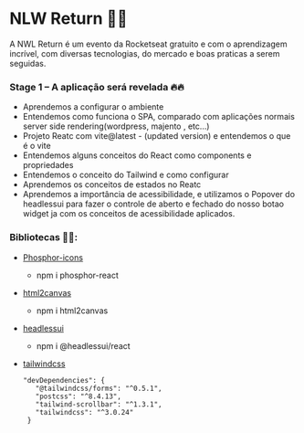 # NLW Return 🚀🚀
A NWL Return é um evento da Rocketseat  gratuito e com o aprendizagem incrível, com diversas tecnologias, do mercado e boas praticas a serem seguidas.  


### Stage 1 – A aplicação será revelada 🔥🔥

 - Aprendemos a configurar o ambiente
 - Entendemos como funciona o SPA, comparado com aplicações normais server side rendering(wordpress, majento , etc...)
 - Projeto Reatc com vite@latest - (updated version) e entendemos o que é o vite
 - Entendemos alguns conceitos do React como components e propriedades
 - Entendemos o conceito do Tailwind e como configurar
 - Aprendemos os conceitos de estados no Reatc
 - Aprendemos a importância de acessibilidade, e utilizamos o Popover do headlessui para fazer o controle de aberto e fechado do nosso botao widget ja com os conceitos de acessibilidade aplicados. 
### Bibliotecas 🚀🔥:
 - [Phosphor-icons](https://github.com/phosphor-icons/phosphor-home)
      - npm i phosphor-react
 - [html2canvas](https://www.npmjs.com/package/html2canvas)
      - npm i html2canvas
 - [headlessui](https://headlessui.dev)
      - npm i @headlessui/react
 - [tailwindcss](https://tailwindcss.com)
 
       "devDependencies": {
          "@tailwindcss/forms": "^0.5.1",
          "postcss": "^8.4.13",
          "tailwind-scrollbar": "^1.3.1",
          "tailwindcss": "^3.0.24"
        }
